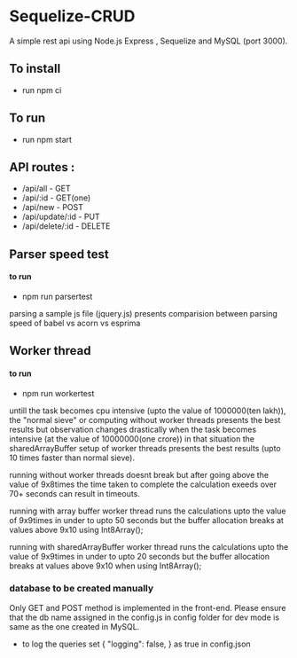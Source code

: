 # Sequelize-CRUD

A simple rest api using Node.js Express , Sequelize and MySQL
(port 3000).

## To install

- run npm ci

## To run

- run npm start

## API routes :

- /api/all - GET
- /api/:id - GET(one)
- /api/new - POST
- /api/update/:id - PUT
- /api/delete/:id - DELETE

## Parser speed test

#### to run

- npm run parsertest

parsing a sample js file (jquery.js) presents comparision between parsing speed of babel vs acorn vs esprima

## Worker thread

#### to run

- npm run workertest

untill the task becomes cpu intensive (upto the value of 1000000(ten lakh)), the "normal sieve" or computing without worker threads presents the best results but observation changes drastically when the task becomes intensive (at the value of 10000000(one crore)) in that situation the sharedArrayBuffer setup of worker threads presents the best results (upto 10 times faster than normal sieve).

running without worker threads doesnt break but after going above the value of 9x8times the time taken to complete the calculation exeeds over 70+ seconds
can result in timeouts.

running with array buffer worker thread runs the calculations upto the value of 9x9times in under to upto 50 seconds but the buffer allocation breaks at values above 9x10 using Int8Array();

running with sharedArrayBuffer worker thread runs the calculations upto the value of 9x9times in under to upto 20 seconds but the buffer allocation breaks at values above 9x10 when using Int8Array();

### database to be created manually

Only GET and POST method is implemented in the front-end.
Please ensure that the db name assigned in the config.js in config folder for dev mode is same as the one created in MySQL.

- to log the queries set { "logging": false, } as true in config.json
